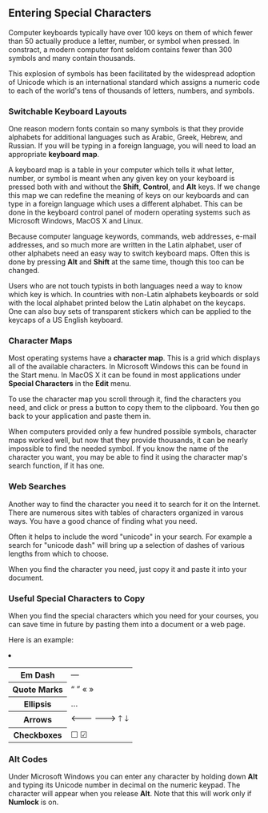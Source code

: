 ## Entering Special Characters

Computer keyboards typically have over 100 keys on them of which fewer than 50
actually produce a letter, number, or symbol when pressed. In constract, a
modern computer font seldom contains fewer than 300 symbols and many contain
thousands. 

This explosion of symbols has been facilitated by the widespread adoption of
Unicode which is an international standard which assigns a numeric code to each
of the world's tens of thousands of letters, numbers, and symbols.

### Switchable Keyboard Layouts

One reason modern fonts contain so many symbols is that they provide alphabets
for additional languages such as Arabic, Greek, Hebrew, and Russian. If you
will be typing in a foreign language, you will need to load an appropriate
**keyboard map**.

A keyboard map is a table in your computer which tells it what letter, number,
or symbol is meant when any given key on your keyboard is pressed both with and 
without the **Shift**, **Control**, and **Alt** keys. If we change this
map we can redefine the meaning of keys on our keyboards and can type in a
foreign language which uses a different alphabet. This can be done in the
keyboard control panel of modern operating systems such as Microsoft Windows,
MacOS X and Linux.

Because computer language keywords, commands, web addresses, e-mail addresses,
and so much more are written in the Latin alphabet, user of other alphabets
need an easy way to switch keyboard maps. Often this is done by pressing
**Alt** and **Shift** at the same time, though this too can be changed.

Users who are not touch typists in both languages need a way to know which
key is which. In countries with non-Latin alphabets keyboards or sold with
the local alphabet printed below the Latin alphabet on the keycaps. One can
also buy sets of transparent stickers which can be applied to the keycaps
of a US English keyboard.

### Character Maps

Most operating systems have a **character map**. This is a grid which
displays all of the available characters. In Microsoft Windows this can
be found in the Start menu. In MacOS X it can be found in most applications
under **Special Characters** in the **Edit** menu.

To use the character map you scroll through it, find the characters you need,
and click or press a button to copy them to the clipboard. You then go
back to your application and paste them in.

When computers provided only a few hundred possible symbols, character maps
worked well, but now that they provide thousands, it can be nearly impossible
to find the needed symbol. If you know the name of the character you want,
you may be able to find it using the character map's search function, if it
has one.

### Web Searches

Another way to find the character you need it to search for it on the Internet.
There are numerous sites with tables of characters organized in varous ways.
You have a good chance of finding what you need.

Often it helps to include the word "unicode" in your search. For example a
search for "unicode dash" will bring up a selection of dashes of various lengths
from which to choose.

When you find the character you need, just copy it and paste it into your document.

### Useful Special Characters to Copy

When you find the special characters which you need for your courses, you
can save time in future by pasting them into a document or a web page.

Here is an example:

<table>
<tr><th>Em Dash</th><td>—</td></tr>
<tr><th>Quote Marks</th><td>“ ” « »</td></tr>
<tr><th>Ellipsis</th><td>…</td></tr>
<tr><th>Arrows</th><td>🡐 🡒 🡑 🡓</td></tr>
<li><th>Checkboxes</th><td>☐ ☑</td></tr>
</table>

### Alt Codes

Under Microsoft Windows you can enter any character by holding down **Alt**
and typing its Unicode number in decimal on the numeric keypad. The
character will appear when you release **Alt**. Note that this will
work only if **Numlock** is on.

